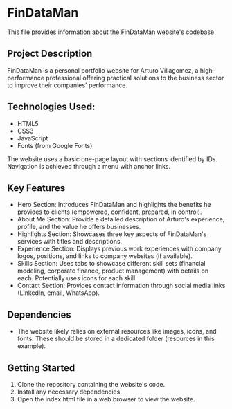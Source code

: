﻿# FinDataMan
This file provides information about the FinDataMan website's codebase.

## Project Description
FinDataMan is a personal portfolio website for Arturo Villagomez, a high-performance professional offering practical solutions to the business sector to improve their companies' performance.

## Technologies Used:

- HTML5
- CSS3
- JavaScript
- Fonts (from Google Fonts)

The website uses a basic one-page layout with sections identified by IDs. Navigation is achieved through a menu with anchor links.

## Key Features

- Hero Section: Introduces FinDataMan and highlights the benefits he provides to clients (empowered, confident, prepared, in control).
- About Me Section: Provide a detailed description of Arturo's experience, profile, and the value he offers businesses.
- Highlights Section: Showcases three key aspects of FinDataMan's services with titles and descriptions.
- Experience Section: Displays previous work experiences with company logos, positions, and links to company websites (if available).
- Skills Section: Uses tabs to showcase different skill sets (financial modeling, corporate finance, product management) with details on each. Potentially uses icons for each skill.
- Contact Section: Provides contact information through social media links (LinkedIn, email, WhatsApp).

## Dependencies
- The website likely relies on external resources like images, icons, and fonts. These should be stored in a dedicated folder (resources in this example).

## Getting Started
1. Clone the repository containing the website's code.
2. Install any necessary dependencies.
3. Open the index.html file in a web browser to view the website.
